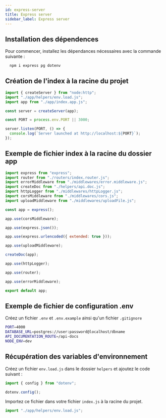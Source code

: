 ```yaml
---
id: express-server
title: Express server
sidebar_label: Express server
---
```


## Installation des dépendences

Pour commencer, installez les dépendances nécessaires avec la commande suivante :

```bash
  npm i express pg dotenv
```

## Création de l'index à la racine du projet

```js
import { createServer } from "node:http";
import "./app/helpers/env.load.js";
import app from "./app/index.app.js";

const server = createServer(app);

const PORT = process.env.PORT || 3000;

server.listen(PORT, () => {
  console.log(`Server launched at http://localhost:${PORT}`);
});
```

## Exemple de fichier index à la racine du dossier app

```js
import express from "express";
import router from "./routers/index.router.js";
import errorMiddleware from "./middlewares/error.middleware.js";
import createDoc from "./helpers/api.doc.js";
import httpLogger from "./middlewares/httpLogger.js";
import corsMiddleware from "./middlewares/cors.js";
import uploadMiddleware from "./middlewares/uploadFile.js";

const app = express();

app.use(corsMiddleware);

app.use(express.json());

app.use(express.urlencoded({ extended: true }));

app.use(uploadMiddleware);

createDoc(app);

app.use(httpLogger);

app.use(router);

app.use(errorMiddleware);

export default app;
```

## Exemple de fichier de configuration .env

Créez un fichier `.env` et `.env.example` ainsi qu'un fichier `.gitignore`

```bash
PORT=4000
DATABASE_URL=postgres://user:password@localhost/dbname
API_DOCUMENTATION_ROUTE=/api-docs
NODE_ENV=dev
```

## Récupération des variables d'environnement

Créez un fichier `env.load.js` dans le dossier `helpers` et ajoutez le code suivant :

```js
import { config } from "dotenv";

dotenv.config();
```

Importez ce fichier dans votre fichier `index.js` à la racine du projet.

```js
import "./app/helpers/env.load.js";
```
